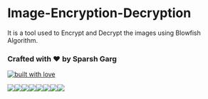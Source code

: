 # Image-Encryption-Decryption
It is a tool used to Encrypt and Decrypt the images using Blowfish Algorithm.



### **Crafted with ❤ by Sparsh Garg**

[![built with love](https://forthebadge.com/images/badges/built-with-love.svg)](https://github.com/sparsh-99) 

[![](https://sourcerer.io/fame/sparsh-99/sparsh-99/Image-Encryption-Decryption/images/0)](https://sourcerer.io/fame/sparsh-99/sparsh-99/Image-Encryption-Decryption/links/0)[![](https://sourcerer.io/fame/sparsh-99/sparsh-99/Image-Encryption-Decryption/images/1)](https://sourcerer.io/fame/sparsh-99/sparsh-99/Image-Encryption-Decryption/links/1)[![](https://sourcerer.io/fame/sparsh-99/sparsh-99/Image-Encryption-Decryption/images/2)](https://sourcerer.io/fame/sparsh-99/sparsh-99/Image-Encryption-Decryption/links/2)[![](https://sourcerer.io/fame/sparsh-99/sparsh-99/Image-Encryption-Decryption/images/3)](https://sourcerer.io/fame/sparsh-99/sparsh-99/Image-Encryption-Decryption/links/3)[![](https://sourcerer.io/fame/sparsh-99/sparsh-99/Image-Encryption-Decryption/images/4)](https://sourcerer.io/fame/sparsh-99/sparsh-99/Image-Encryption-Decryption/links/4)[![](https://sourcerer.io/fame/sparsh-99/sparsh-99/Image-Encryption-Decryption/images/5)](https://sourcerer.io/fame/sparsh-99/sparsh-99/Image-Encryption-Decryption/links/5)[![](https://sourcerer.io/fame/sparsh-99/sparsh-99/Image-Encryption-Decryption/images/6)](https://sourcerer.io/fame/sparsh-99/sparsh-99/Image-Encryption-Decryption/links/6)[![](https://sourcerer.io/fame/sparsh-99/sparsh-99/Image-Encryption-Decryption/images/7)](https://sourcerer.io/fame/sparsh-99/sparsh-99/Image-Encryption-Decryption/links/7)
